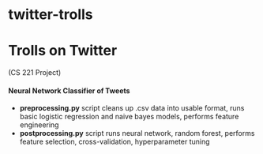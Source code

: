 # twitter-trolls
# <h1>Trolls on Twitter
(CS 221 Project) <br/>
#### <h4> Neural Network Classifier of Tweets
  
* **preprocessing.py** script cleans up .csv data into usable format, runs basic logistic regression and naive bayes models, performs feature engineering <br/>
* **postprocessing.py** script runs neural network, random forest, performs feature selection, cross-validation, hyperparameter tuning

